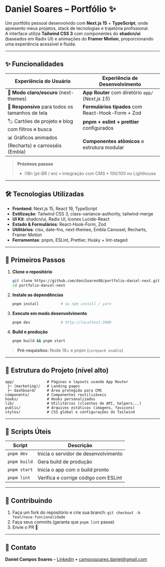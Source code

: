 # Daniel Soares – Portfólio ✨

Um portfólio pessoal desenvolvido com **Next.js 15** + **TypeScript**, onde apresento meus projetos, stack de tecnologias e trajetória profissional.  
A interface utiliza **Tailwind CSS 3** com componentes do **shadcn/ui** (baseados em Radix UI) e animações do **Framer Motion**, proporcionando uma experiência acessível e fluida.

---

## ✨ Funcionalidades

| Experiência do Usuário | Experiência de Desenvolvimento |
| ---------------------- | ------------------------------ |
| 🔄 **Modo claro/escuro** (next-themes) | **App Router** com diretório `app/` (_Next.js 15_) |
| 📱 **Responsivo** para todos os tamanhos de tela | **Formulários tipados** com React-Hook-Form + Zod |
| 🏷️ Cartões de projeto e blog com filtros e busca | **pnpm + eslint + prettier** configurados |
| 📊 Gráficos animados (Recharts) e carrosséis (Embla) | **Componentes atômicos** e estrutura modular |

> **Próximos passos**  
> - i18n (pt-BR / en) • Integração com CMS • 100/100 no Lighthouse

---

## 🛠️ Tecnologias Utilizadas

- **Frontend**: Next.js 15, React 19, TypeScript
- **Estilização**: Tailwind CSS 3, class-variance-authority, tailwind-merge
- **UI Kit**: shadcn/ui, Radix UI, ícones Lucide-React
- **Estado & Formulários**: React-Hook-Form, Zod
- **Utilitários**: clsx, date-fns, next-themes, Embla Carousel, Recharts, Framer Motion
- **Ferramentas**: pnpm, ESLint, Prettier, Husky + lint-staged

---

## 🚀 Primeiros Passos

1. **Clone o repositório**

   ```bash
   git clone https://github.com/daniSoares08/portfolio-daniel-next.git
   cd portfolio-daniel-next
    ```

2. **Instale as dependências**

   ```bash
   pnpm install          # ou npm install / yarn
   ```

3. **Execute em modo desenvolvimento**

   ```bash
   pnpm dev              # http://localhost:3000
   ```

4. **Build e produção**

   ```bash
   pnpm build && pnpm start
   ```

> **Pré-requisitos:** Node 18+ e pnpm (`corepack enable`)

---

## 📂 Estrutura do Projeto (nível alto)

```
app/               # Páginas e layouts usando App Router
 ├─ (marketing)/   # Landing pages
 ├─ dashboard/     # Área protegida para CMS
components/        # Componentes reutilizáveis
hooks/             # Hooks personalizados
lib/               # Utilitários (clientes de API, helpers...)
public/            # Arquivos estáticos (imagens, favicons)
styles/            # CSS global e configurações do Tailwind
```

---

## 🔧 Scripts Úteis

| Script       | Descrição                            |
| ------------ | ------------------------------------ |
| `pnpm dev`   | Inicia o servidor de desenvolvimento |
| `pnpm build` | Gera build de produção               |
| `pnpm start` | Inicia o app com o build pronto      |
| `pnpm lint`  | Verifica e corrige código com ESLint |

---

## 🤝 Contribuindo

1. Faça um fork do repositório e crie sua branch: `git checkout -b feat/nova-funcionalidade`
2. Faça seus commits (garanta que `pnpm lint` passe)
3. Envie o PR 🚀

---

## 👋 Contato

**Daniel Campos Soares** – [LinkedIn](https://www.linkedin.com/in/danielsoares08/) • [campossoares.daniel@gmail.com](mailto:campossoares.daniel@gmail.com)

```
